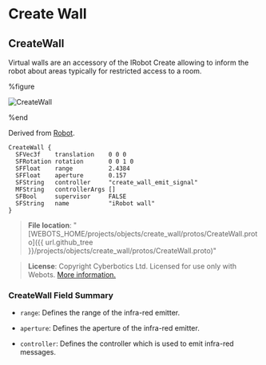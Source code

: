 # Create Wall

## CreateWall

Virtual walls are an accessory of the IRobot Create allowing to inform the robot about areas typically for restricted access to a room.

%figure

![CreateWall](images/objects/create_wall/CreateWall/model.thumbnail.png)

%end

Derived from [Robot](../reference/robot.md).

```
CreateWall {
  SFVec3f    translation    0 0 0
  SFRotation rotation       0 0 1 0
  SFFloat    range          2.4384
  SFFloat    aperture       0.157
  SFString   controller     "create_wall_emit_signal"
  MFString   controllerArgs []
  SFBool     supervisor     FALSE
  SFString   name           "iRobot wall"
}
```

> **File location**: "[WEBOTS\_HOME/projects/objects/create\_wall/protos/CreateWall.proto]({{ url.github_tree }}/projects/objects/create_wall/protos/CreateWall.proto)"

> **License**: Copyright Cyberbotics Ltd. Licensed for use only with Webots.
[More information.](https://cyberbotics.com/webots_assets_license)

### CreateWall Field Summary

- `range`: Defines the range of the infra-red emitter.

- `aperture`: Defines the aperture of the infra-red emitter.

- `controller`: Defines the controller which is used to emit infra-red messages.

